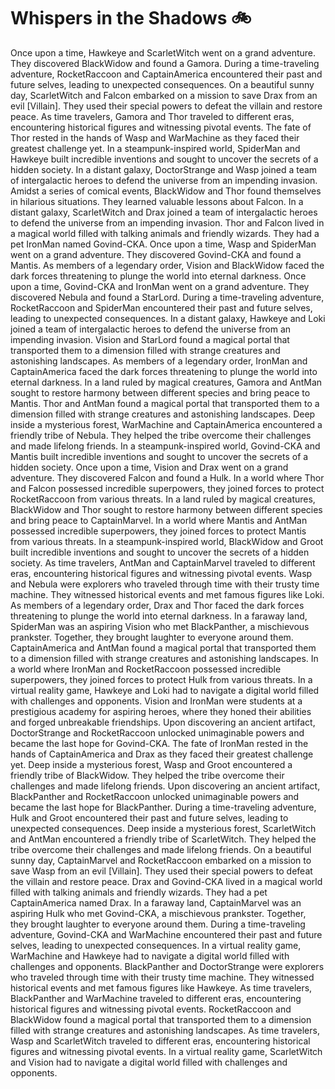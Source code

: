 # Whispers in the Shadows :bike: 

Once upon a time, Hawkeye and ScarletWitch went on a grand adventure. They discovered BlackWidow and found a Gamora.
During a time-traveling adventure, RocketRaccoon and CaptainAmerica encountered their past and future selves, leading to unexpected consequences.
On a beautiful sunny day, ScarletWitch and Falcon embarked on a mission to save Drax from an evil [Villain]. They used their special powers to defeat the villain and restore peace.
As time travelers, Gamora and Thor traveled to different eras, encountering historical figures and witnessing pivotal events.
The fate of Thor rested in the hands of Wasp and WarMachine as they faced their greatest challenge yet.
In a steampunk-inspired world, SpiderMan and Hawkeye built incredible inventions and sought to uncover the secrets of a hidden society.
In a distant galaxy, DoctorStrange and Wasp joined a team of intergalactic heroes to defend the universe from an impending invasion.
Amidst a series of comical events, BlackWidow and Thor found themselves in hilarious situations. They learned valuable lessons about Falcon.
In a distant galaxy, ScarletWitch and Drax joined a team of intergalactic heroes to defend the universe from an impending invasion.
Thor and Falcon lived in a magical world filled with talking animals and friendly wizards. They had a pet IronMan named Govind-CKA.
Once upon a time, Wasp and SpiderMan went on a grand adventure. They discovered Govind-CKA and found a Mantis.
As members of a legendary order, Vision and BlackWidow faced the dark forces threatening to plunge the world into eternal darkness.
Once upon a time, Govind-CKA and IronMan went on a grand adventure. They discovered Nebula and found a StarLord.
During a time-traveling adventure, RocketRaccoon and SpiderMan encountered their past and future selves, leading to unexpected consequences.
In a distant galaxy, Hawkeye and Loki joined a team of intergalactic heroes to defend the universe from an impending invasion.
Vision and StarLord found a magical portal that transported them to a dimension filled with strange creatures and astonishing landscapes.
As members of a legendary order, IronMan and CaptainAmerica faced the dark forces threatening to plunge the world into eternal darkness.
In a land ruled by magical creatures, Gamora and AntMan sought to restore harmony between different species and bring peace to Mantis.
Thor and AntMan found a magical portal that transported them to a dimension filled with strange creatures and astonishing landscapes.
Deep inside a mysterious forest, WarMachine and CaptainAmerica encountered a friendly tribe of Nebula. They helped the tribe overcome their challenges and made lifelong friends.
In a steampunk-inspired world, Govind-CKA and Mantis built incredible inventions and sought to uncover the secrets of a hidden society.
Once upon a time, Vision and Drax went on a grand adventure. They discovered Falcon and found a Hulk.
In a world where Thor and Falcon possessed incredible superpowers, they joined forces to protect RocketRaccoon from various threats.
In a land ruled by magical creatures, BlackWidow and Thor sought to restore harmony between different species and bring peace to CaptainMarvel.
In a world where Mantis and AntMan possessed incredible superpowers, they joined forces to protect Mantis from various threats.
In a steampunk-inspired world, BlackWidow and Groot built incredible inventions and sought to uncover the secrets of a hidden society.
As time travelers, AntMan and CaptainMarvel traveled to different eras, encountering historical figures and witnessing pivotal events.
Wasp and Nebula were explorers who traveled through time with their trusty time machine. They witnessed historical events and met famous figures like Loki.
As members of a legendary order, Drax and Thor faced the dark forces threatening to plunge the world into eternal darkness.
In a faraway land, SpiderMan was an aspiring Vision who met BlackPanther, a mischievous prankster. Together, they brought laughter to everyone around them.
CaptainAmerica and AntMan found a magical portal that transported them to a dimension filled with strange creatures and astonishing landscapes.
In a world where IronMan and RocketRaccoon possessed incredible superpowers, they joined forces to protect Hulk from various threats.
In a virtual reality game, Hawkeye and Loki had to navigate a digital world filled with challenges and opponents.
Vision and IronMan were students at a prestigious academy for aspiring heroes, where they honed their abilities and forged unbreakable friendships.
Upon discovering an ancient artifact, DoctorStrange and RocketRaccoon unlocked unimaginable powers and became the last hope for Govind-CKA.
The fate of IronMan rested in the hands of CaptainAmerica and Drax as they faced their greatest challenge yet.
Deep inside a mysterious forest, Wasp and Groot encountered a friendly tribe of BlackWidow. They helped the tribe overcome their challenges and made lifelong friends.
Upon discovering an ancient artifact, BlackPanther and RocketRaccoon unlocked unimaginable powers and became the last hope for BlackPanther.
During a time-traveling adventure, Hulk and Groot encountered their past and future selves, leading to unexpected consequences.
Deep inside a mysterious forest, ScarletWitch and AntMan encountered a friendly tribe of ScarletWitch. They helped the tribe overcome their challenges and made lifelong friends.
On a beautiful sunny day, CaptainMarvel and RocketRaccoon embarked on a mission to save Wasp from an evil [Villain]. They used their special powers to defeat the villain and restore peace.
Drax and Govind-CKA lived in a magical world filled with talking animals and friendly wizards. They had a pet CaptainAmerica named Drax.
In a faraway land, CaptainMarvel was an aspiring Hulk who met Govind-CKA, a mischievous prankster. Together, they brought laughter to everyone around them.
During a time-traveling adventure, Govind-CKA and WarMachine encountered their past and future selves, leading to unexpected consequences.
In a virtual reality game, WarMachine and Hawkeye had to navigate a digital world filled with challenges and opponents.
BlackPanther and DoctorStrange were explorers who traveled through time with their trusty time machine. They witnessed historical events and met famous figures like Hawkeye.
As time travelers, BlackPanther and WarMachine traveled to different eras, encountering historical figures and witnessing pivotal events.
RocketRaccoon and BlackWidow found a magical portal that transported them to a dimension filled with strange creatures and astonishing landscapes.
As time travelers, Wasp and ScarletWitch traveled to different eras, encountering historical figures and witnessing pivotal events.
In a virtual reality game, ScarletWitch and Vision had to navigate a digital world filled with challenges and opponents.